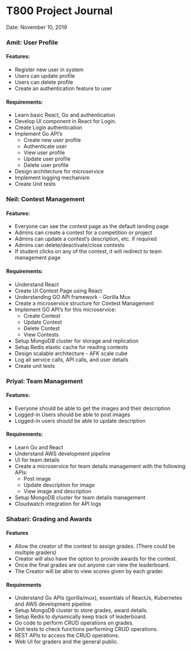 # T800 Project Journal

Date: November 10, 2019

### Amit: User Profile

#### Features:

- Register new user in system
- Users can update profile
- Users can delete profile
- Create an authentication feature to user

#### Requirements:

- Learn basic React, Go and authentication
- Develop UI component in React for Login.
- Create Login authentication
- Implement Go API’s
  - Create new user profile
  - Authenticate user
  - View user profile
  - Update user profile
  - Delete user profile
- Design architecture for microservice
- Implement logging mechanism
- Create Unit tests

### Neil: Contest Management

#### Features:

- Everyone can see the contest page as the default landing page
- Admins can create a contest for a competition or project
- Admins can update a contest’s description, etc. if required
- Admins can delete/deactivate/close contests
- If student clicks on any of the contest, it will redirect to team management page

#### Requirements:

- Understand React
- Create UI Contest Page using React
- Understanding GO API framework - Gorilla Mux
- Create a microservice structure for Contest Management
- Implement GO API’s for this microservice:
  - Create Contest
  - Update Contest
  - Delete Contest
  - View Contests
- Setup MongoDB cluster for storage and replication
- Setup Redis elastic cache for reading contests
- Design scalable architecture - AFK scale cube
- Log all service calls, API calls, and user details
- Create unit tests

### Priyal: Team Management

#### Features:

- Everyone should be able to get the images and their description
- Logged-in Users should be able to post images
- Logged-in users should be able to update description

#### Requirements:

- Learn Go and React
- Understand AWS development pipeline
- UI for team details
- Create a microservice for team details management with the following APIs:
  - Post image
  - Update description for image
  - View image and description
- Setup MongoDB cluster for team details management
- Cloudwatch integration for API logs

### Shabari: Grading and Awards

#### Features

- Allow the creator of the contest to assign grades. (There could be multiple graders)
- Creator will also have the option to provide awards for the contest.
- Once the final grades are out anyone can view the leaderboard.
- The Creator will be able to view scores given by each grader.

#### Requirements

- Understand Go APIs (gorilla/mux), essentials of ReactJs, Kubernetes and AWS development pipeline.
- Setup MongoDB cluster to store grades, award details.
- Setup Redis to dynamically keep track of leaderboard.
- Go code to perform CRUD operations on grades.
- Unit tests to check functions performing CRUD operations.
- REST APIs to access the CRUD operations.
- Web UI for graders and the general public.
